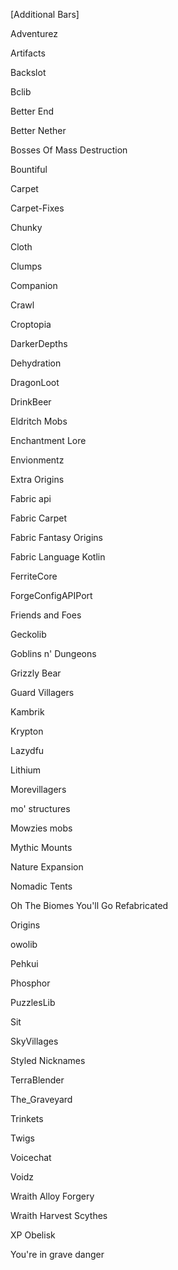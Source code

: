 [Additional Bars]

Adventurez

Artifacts

Backslot

Bclib

Better End

Better Nether

Bosses Of Mass Destruction

Bountiful

Carpet

Carpet-Fixes

Chunky

Cloth

Clumps

Companion

Crawl

Croptopia

DarkerDepths

Dehydration

DragonLoot

DrinkBeer

Eldritch Mobs

Enchantment Lore

Envionmentz

Extra Origins

Fabric api

Fabric Carpet

Fabric Fantasy Origins

Fabric Language Kotlin

FerriteCore

ForgeConfigAPIPort

Friends and Foes

Geckolib

Goblins n' Dungeons

Grizzly Bear

Guard Villagers

Kambrik

Krypton

Lazydfu

Lithium

Morevillagers

mo' structures

Mowzies mobs

Mythic Mounts

Nature Expansion

Nomadic Tents

Oh The Biomes You'll Go Refabricated

Origins

owolib

Pehkui

Phosphor

PuzzlesLib

Sit

SkyVillages

Styled Nicknames

TerraBlender

The_Graveyard

Trinkets

Twigs

Voicechat

Voidz

Wraith Alloy Forgery

Wraith Harvest Scythes

XP Obelisk

You're in grave danger
